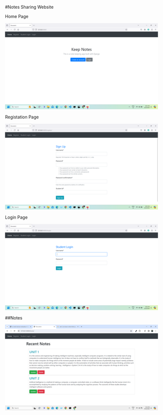 #Notes Sharing Website

Home Page

![img](https://github.com/vaishnavitekle/Notes-Sharing/blob/15dbeb3a706e6290d29d359035d52a28b9ae873c/Screenshot%20(93).png)

Registation Page

![img](https://github.com/vaishnavitekle/Notes-Sharing/blob/15dbeb3a706e6290d29d359035d52a28b9ae873c/Screenshot%20(94).png)

Login Page

![img](https://github.com/vaishnavitekle/Notes-Sharing/blob/15dbeb3a706e6290d29d359035d52a28b9ae873c/Screenshot%20(95).png)

##Notes

![img](https://github.com/vaishnavitekle/Notes-Sharing/blob/15dbeb3a706e6290d29d359035d52a28b9ae873c/Screenshot%20(100).png)
